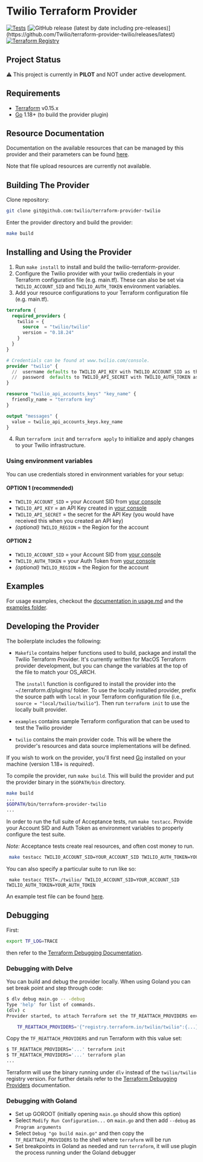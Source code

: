 # Twilio Terraform Provider
[![Tests](https://github.com/twilio/terraform-provider-twilio/actions/workflows/test-and-deploy.yml/badge.svg)](https://github.com/twilio/terraform-provider-twilio/actions/workflows/test-and-deploy.yml)
[![GitHub release (latest by date including pre-releases)](https://img.shields.io/github/v/release/twilio/terraform-provider-twilio?)](https://github.com/Twilio/terraform-provider-twilio/releases/latest)
[![Terraform Registry](https://img.shields.io/badge/registry-twilio-green?logo=terraform&style=flat)](https://registry.terraform.io/providers/twilio/twilio/latest)

## Project Status

:warning: This project is currently in **PILOT** and NOT under active development.

## Requirements

- [Terraform](https://www.terraform.io/downloads.html) v0.15.x
- [Go](https://golang.org/doc/install) 1.18+ (to build the provider plugin)

## Resource Documentation

Documentation on the available resources that can be managed by this provider and their parameters can be found [here](twilio/resources/README.md).

Note that file upload resources are currently not available.

## Building The Provider

Clone repository:

```sh
git clone git@github.com:twilio/terraform-provider-twilio
```

Enter the provider directory and build the provider:

```sh
make build
```

## Installing and Using the Provider

1. Run `make install` to install and build the twilio-terraform-provider.
2. Configure the Twilio provider with your twilio credentials in your Terraform configuration file (e.g. main.tf). These can also be set via `TWILIO_ACCOUNT_SID` and `TWILIO_AUTH_TOKEN` environment variables.
3. Add your resource configurations to your Terraform configuration file (e.g. main.tf).

```terraform
terraform {
  required_providers {
    twilio = {
      source  = "twilio/twilio"
      version = "0.18.24"
    }
  }
}

# Credentials can be found at www.twilio.com/console.
provider "twilio" {
  //  username defaults to TWILIO_API_KEY with TWILIO_ACCOUNT_SID as the fallback env var
  //  password  defaults to TWILIO_API_SECRET with TWILIO_AUTH_TOKEN as the fallback env var
}

resource "twilio_api_accounts_keys" "key_name" {
  friendly_name = "terraform key"
}

output "messages" {
  value = twilio_api_accounts_keys.key_name
}
```

4. Run `terraform init` and `terraform apply` to initialize and apply changes to your Twilio infrastructure.

### Using environment variables

You can use credentials stored in environment variables for your setup:

#### OPTION 1 (recommended)
* `TWILIO_ACCOUNT_SID` = your Account SID from [your console](https://www.twilio.com/console)
* `TWILIO_API_KEY` = an API Key created in [your console](https://twil.io/get-api-key)
* `TWILIO_API_SECRET` = the secret for the API Key (you would have received this when you created an API key)
* _(optional)_ `TWILIO_REGION` = the Region for the account

#### OPTION 2
* `TWILIO_ACCOUNT_SID` = your Account SID from [your console](https://www.twilio.com/console)
* `TWILIO_AUTH_TOKEN` = your Auth Token from [your console](https://www.twilio.com/console)
* _(optional)_ `TWILIO_REGION` = the Region for the account

## Examples

For usage examples, checkout the [documentation in usage.md](usage.md) and the [examples folder](examples).

## Developing the Provider

The boilerplate includes the following:

- `Makefile` contains helper functions used to build, package and install the Twilio Terraform Provider. It's currently written for MacOS Terraform provider development, but you can change the variables at the top of the file to match your OS_ARCH.

  The `install` function is configured to install the provider into the ~/.terraform.d/plugins/ folder. To use the locally installed provider, prefix the source path with `local` in your Terraform configuration file (i.e., `source = "local/twilio/twilio"`). Then run `terraform init` to use the locally built provider.

- `examples` contains sample Terraform configuration that can be used to test the Twilio provider
- `twilio` contains the main provider code. This will be where the provider's resources and data source implementations will be defined.

If you wish to work on the provider, you'll first need [Go](http://www.golang.org) installed on your machine (version 1.18+ is _required_).

To compile the provider, run `make build`. This will build the provider and put the provider binary in the `$GOPATH/bin` directory.

```sh
make build
...
$GOPATH/bin/terraform-provider-twilio
...
```

In order to run the full suite of Acceptance tests, run `make testacc`. Provide your Account SID and Auth Token as environment variables to properly configure the test suite.

_Note:_ Acceptance tests create real resources, and often cost money to run.

```sh
 make testacc TWILIO_ACCOUNT_SID=YOUR_ACCOUNT_SID TWILIO_AUTH_TOKEN=YOUR_AUTH_TOKEN
```

You can also specify a particular suite to run like so:

```shell
 make testacc TEST=./twilio/ TWILIO_ACCOUNT_SID=YOUR_ACCOUNT_SID TWILIO_AUTH_TOKEN=YOUR_AUTH_TOKEN
```

An example test file can be found [here](https://github.com/twilio/terraform-provider-twilio/blob/main/twilio/resources_flex_test.go).

## Debugging

First:

```sh
export TF_LOG=TRACE
```

then refer to the [Terraform Debugging Documentation](https://www.terraform.io/docs/internals/debugging.html).

### Debugging with Delve

You can build and debug the provider locally. When using Goland you can set break point and step through code:

```sh
$ dlv debug main.go -- -debug
Type 'help' for list of commands.
(dlv) c
Provider started, to attach Terraform set the TF_REATTACH_PROVIDERS env var:

	TF_REATTACH_PROVIDERS='{"registry.terraform.io/twilio/twilio":{...}}}'
```

Copy the `TF_REATTACH_PROVIDERS` and run Terraform with this value set:

```sh
$ TF_REATTACH_PROVIDERS='...' terraform init
$ TF_REATTACH_PROVIDERS='...' terraform plan
...
```

Terraform will use the binary running under `dlv` instead of the `twilio/twilio` registry version. For further details
refer to the [Terraform Debugging Providers](https://www.terraform.io/docs/extend/debugging.html) documentation.

### Debugging with Goland

- Set up GOROOT (initially opening `main.go` should show this option)
- Select `Modify Run Configuration...` on `main.go` and then add `--debug` as `Program arguments`
- Select `Debug "go build main.go"` and then copy the `TF_REATTACH_PROVIDERS` to the shell where `terraform` will be run
- Set breakpoints in Goland as needed and run `terraform`, it will use plugin the process running under the Goland debugger
